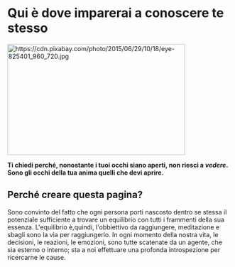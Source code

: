 <h1> Qui è dove imparerai a conoscere te stesso </h1>

<img src="https://cdn.pixabay.com/photo/2015/06/29/10/18/eye-825401_960_720.jpg" alt="https://cdn.pixabay.com/photo/2015/06/29/10/18/eye-825401_960_720.jpg" height="250" width="400"> 
<p><strong>Ti chiedi perché, nonostante i tuoi occhi siano aperti, non riesci a <em>vedere</em>. Sono gli occhi della tua anima quelli che devi aprire.</strong></p>

<h2> Perché creare questa pagina? </h2>

<p> Sono convinto del fatto che ogni persona porti nascosto dentro se stessa il potenziale sufficiente a trovare un equilibrio con tutti i 
  frammenti della sua essenza. L'equilibrio è,quindi, l'obbiettivo da raggiungere, meditazione e sbagli sono la via per raggiungerlo.
  In ogni momento della nostra vita, le decisioni, le reazioni, le emozioni, sono tutte scatenate da un agente, che sia esterno o 
  interno; sta a noi effettuare una profonda introspezione per ricercarne le cause. </p>
